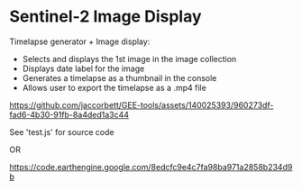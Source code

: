 # Sentinel-2 Image Display

Timelapse generator + Image display:

- Selects and displays the 1st image in the image collection
- Displays date label for the image
- Generates a timelapse as a thumbnail in the console
- Allows user to export the timelapse as a .mp4 file



https://github.com/jaccorbett/GEE-tools/assets/140025393/960273df-fad6-4b30-91fb-8a4ded1a3c44



See 'test.js' for source code

OR

https://code.earthengine.google.com/8edcfc9e4c7fa98ba971a2858b234d9b
